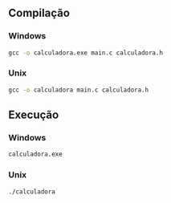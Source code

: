 ## Compilação
### Windows
```cmd
gcc -o calculadora.exe main.c calculadora.h
```
### Unix
```cmd
gcc -o calculadora main.c calculadora.h
```
## Execução
### Windows
```cmd
calculadora.exe
```
### Unix
```cmd
./calculadora
```